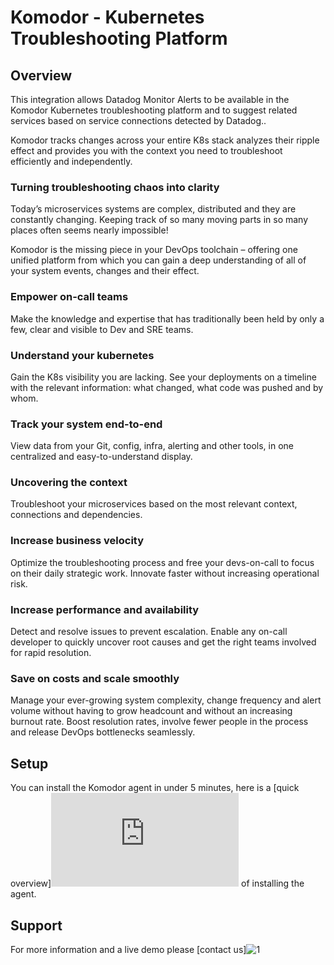# Komodor - Kubernetes Troubleshooting Platform

## Overview

This integration allows Datadog Monitor Alerts to be available in the Komodor Kubernetes troubleshooting platform and to suggest related services based on service connections detected by Datadog..

Komodor tracks changes across your entire K8s stack analyzes their ripple effect and provides you with the context you need to troubleshoot efficiently and independently.

### Turning troubleshooting chaos into clarity
Today’s microservices systems are complex, distributed and they are constantly changing. Keeping track of so many moving parts in so many places often seems nearly impossible!

Komodor is the missing piece in your DevOps toolchain – offering one unified platform from which you can gain a deep understanding of all of your system events, changes and their effect.

### Empower on-call teams
Make the knowledge and expertise that has traditionally been held by only a few, clear and visible to Dev and SRE teams.

### Understand your kubernetes
Gain the K8s visibility you are lacking. See your deployments on a timeline with the relevant information: what changed, what code was pushed and by whom.

### Track your system end-to-end
View data from your Git, config, infra, alerting and other tools, in one centralized and easy-to-understand display.

### Uncovering the context
Troubleshoot your microservices based on the most relevant context, connections and dependencies.

### Increase business velocity
Optimize the troubleshooting process and free your devs-on-call to focus on their daily strategic work. Innovate faster without increasing operational risk.

### Increase performance and availability
Detect and resolve issues to prevent escalation. Enable any on-call developer to quickly uncover root causes and get the right teams involved for rapid resolution.

### Save on costs and scale smoothly
Manage your ever-growing system complexity, change frequency and alert volume without having to grow headcount and without an increasing burnout rate. Boost resolution rates, involve fewer people in the process and release DevOps bottlenecks seamlessly.

## Setup

You can install the Komodor agent in under 5 minutes, here is a [quick overview]![2] of installing the agent. 

## Support

For more information and a live demo please [contact us]![1]

[1]: https://komodor.com/sign-up/
[2]: https://docs.komodor.com/Learn/Komodor-Agent.html
